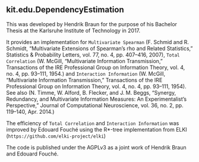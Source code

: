 kit.edu.DependencyEstimation
----------------------------------

This was developed by Hendrik Braun for the purpose of his Bachelor Thesis at the 
Karlsruhe Institute of Technology in 2017.

It provides an implementation for `Multivariate Spearman` (F. Schmid and R. Schmidt, 
“Multivariate Extensions of Spearman’s rho and Related Statistics,” Statistics & Probability Letters, 
vol. 77, no. 4, pp. 407–416, 2007), 
`Total Correlation` 
(W. McGill, “Multivariate Information Transmission,” Transactions of
the IRE Professional Group on Information Theory, vol. 4, no. 4, pp. 93–111, 1954.) 
and `Interaction Information` 
(W. McGill, “Multivariate Information Transmission,” Transactions of the IRE Professional Group 
on Information Theory, vol. 4, no. 4, pp. 93–111, 1954). 
See also (N. Timme, W. Alford, B. Flecker, and J. M. Beggs, “Synergy, Redundancy, and Multivariate 
Information Measures: An Experimentalist’s Perspective,” 
Journal of Computational Neuroscience, vol. 36, no. 2, pp. 119–140, Apr. 2014.)

The efficiency of `Total Correlation` and `Interaction Information` was improved by Edouard Fouché using the R*-tree 
implementation from ELKI (`https://github.com/elki-project/elki`)

The code is published under the AGPLv3 as a joint work of Hendrik Braun and Edouard Fouché. 